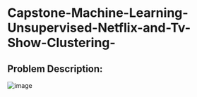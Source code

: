 # Capstone-Machine-Learning-Unsupervised-Netflix-and-Tv-Show-Clustering-

## Problem Description:

![image](https://user-images.githubusercontent.com/108147405/218164288-2dd1434a-ddd4-483f-a110-5d61b153abbb.png)
